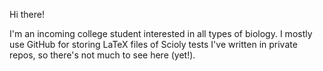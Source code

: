 Hi there!

I'm an incoming college student interested in all types of biology. I mostly use GitHub for storing LaTeX files of Scioly tests I've written in private repos, so there's not much to see here (yet!).
